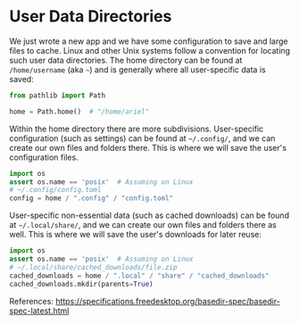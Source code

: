 # User Data Directories

We just wrote a new app and we have some configuration to save and large files to cache. Linux and other Unix systems follow a convention for locating such user data directories. The home directory can be found at `/home/username` (aka `~`) and is generally where all user-specific data is saved:
```python
from pathlib import Path

home = Path.home()  # "/home/ariel"
```

Within the home directory there are more subdivisions. User-specific configuration (such as settings) can be found at `~/.config/`, and we can create our own files and folders there. This is where we will save the user's configuration files.
```python
import os
assert os.name == 'posix'  # Assuming on Linux
# ~/.config/config.toml
config = home / ".config" / "config.toml"
```

User-specific non-essential data (such as cached downloads) can be found at `~/.local/share/`, and we can create our own files and folders there as well. This is where we will save the user's downloads for later reuse:
```python
import os
assert os.name == 'posix'  # Assuming on Linux
# ~/.local/share/cached_downloads/file.zip
cached_downloads = home / ".local" / "share" / "cached_downloads"
cached_downloads.mkdir(parents=True)
```

References:
https://specifications.freedesktop.org/basedir-spec/basedir-spec-latest.html
